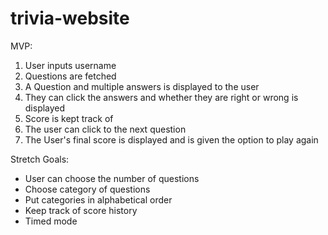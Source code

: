 # trivia-website


MVP:

1. User inputs username
2. Questions are fetched
3. A Question and multiple answers is displayed to the user
4. They can click the answers and whether they are right or wrong is displayed 
5. Score is kept track of 
6. The user can click to the next question
7. The User's final score is displayed and is given the option to play again

Stretch Goals:

* User can choose the number of questions
* Choose category of questions
* Put categories in alphabetical order
* Keep track of score history
* Timed mode
